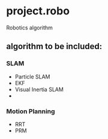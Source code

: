 # project.robo
Robotics algorithm

## algorithm to be included:

### SLAM
* Particle SLAM
* EKF
* Visual Inertia SLAM
* 
### Motion Planning
* RRT
* PRM

